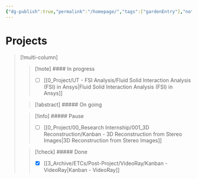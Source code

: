 ```yaml
---
{"dg-publish":true,"permalink":"/homepage/","tags":["gardenEntry"],"noteIcon":""}
---
```


# Projects
>[!multi-column]
>>[!note] #### In progress
>>- [ ] [[0_Project/UT - FSI Analysis/Fluid Solid Interaction Analysis (FSI) in Ansys\|Fluid Solid Interaction Analysis (FSI) in Ansys]]
>
>>[!abstract] ##### On going
>
>>[!info] ##### Pause
>>- [ ] [[0_Project/00_Research Internship/001_3D Reconstruction/Kanban - 3D Reconstruction from Stereo Images\|3D Reconstruction from Stereo Images]]
>
>>[!check] ##### Done
>> - [x] [[3_Archive/ETCs/Post-Project/VideoRay/Kanban - VideoRay\|Kanban - VideoRay]]